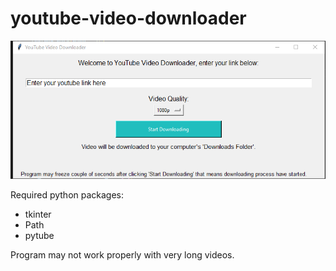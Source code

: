 # youtube-video-downloader

![alt text](https://github.com/emirasal/youtube-video-downloader/blob/main/readme.png?raw=true)

Required python packages:

- tkinter
- Path
- pytube

Program may not work properly with very long videos.
 
